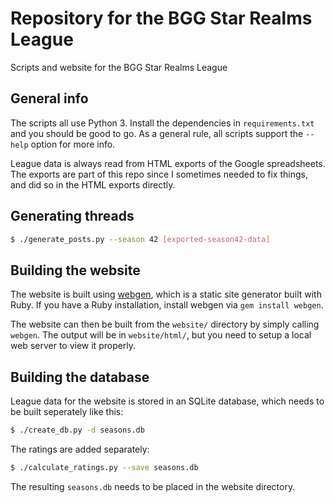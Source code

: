 # Repository for the BGG Star Realms League

Scripts and website for the BGG Star Realms League

## General info

The scripts all use Python 3.  Install the dependencies in `requirements.txt`
and you should be good to go.  As a general rule, all scripts support the
`--help` option for more info.

League data is always read from HTML exports of the Google spreadsheets.  The
exports are part of this repo since I sometimes needed to fix things, and did so
in the HTML exports directly.

## Generating threads

```bash
$ ./generate_posts.py --season 42 [exported-season42-data]
```

## Building the website

The website is built using [webgen](https://webgen.gettalong.org/), which is a
static site generator built with Ruby.  If you have a Ruby installation, install
webgen via `gem install webgen`.

The website can then be built from the `website/` directory by simply calling
`webgen`.  The output will be in `website/html/`, but you need to setup a local
web server to view it properly.

## Building the database

League data for the website is stored in an SQLite database, which needs to be
built seperately like this:

```bash
$ ./create_db.py -d seasons.db
```

The ratings are added separately:

```bash
$ ./calculate_ratings.py --save seasons.db
```

The resulting `seasons.db` needs to be placed in the website directory.
